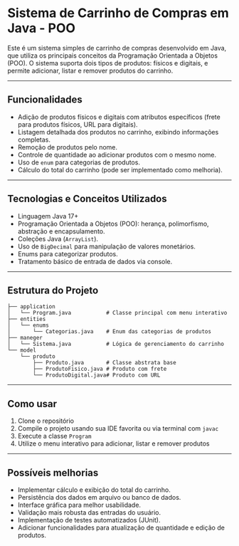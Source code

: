 
# Sistema de Carrinho de Compras em Java - POO

Este é um sistema simples de carrinho de compras desenvolvido em Java, que utiliza os principais conceitos da Programação Orientada a Objetos (POO). O sistema suporta dois tipos de produtos: físicos e digitais, e permite adicionar, listar e remover produtos do carrinho.

---

## Funcionalidades

- Adição de produtos físicos e digitais com atributos específicos (frete para produtos físicos, URL para digitais).
- Listagem detalhada dos produtos no carrinho, exibindo informações completas.
- Remoção de produtos pelo nome.
- Controle de quantidade ao adicionar produtos com o mesmo nome.
- Uso de `enum` para categorias de produtos.
- Cálculo do total do carrinho (pode ser implementado como melhoria).

---

## Tecnologias e Conceitos Utilizados

- Linguagem Java 17+
- Programação Orientada a Objetos (POO): herança, polimorfismo, abstração e encapsulamento.
- Coleções Java (`ArrayList`).
- Uso de `BigDecimal` para manipulação de valores monetários.
- Enums para categorizar produtos.
- Tratamento básico de entrada de dados via console.

---

## Estrutura do Projeto

```
├── application
│   └── Program.java           # Classe principal com menu interativo
├── entities
│   └── enums
│       └── Categorias.java    # Enum das categorias de produtos
├── maneger
│   └── Sistema.java           # Lógica de gerenciamento do carrinho
└── model
    └── produto
        ├── Produto.java       # Classe abstrata base
        ├── ProdutoFisico.java # Produto com frete
        └── ProdutoDigital.java# Produto com URL
```

---

## Como usar

1. Clone o repositório
2. Compile o projeto usando sua IDE favorita ou via terminal com `javac`
3. Execute a classe `Program`
4. Utilize o menu interativo para adicionar, listar e remover produtos

---

## Possíveis melhorias

- Implementar cálculo e exibição do total do carrinho.
- Persistência dos dados em arquivo ou banco de dados.
- Interface gráfica para melhor usabilidade.
- Validação mais robusta das entradas do usuário.
- Implementação de testes automatizados (JUnit).
- Adicionar funcionalidades para atualização de quantidade e edição de produtos.
